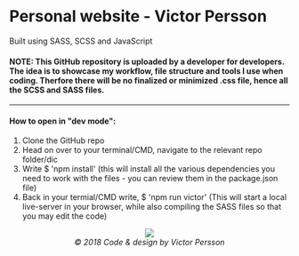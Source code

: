 # Personal website - Victor Persson
Built using SASS, SCSS and JavaScript
 #### NOTE: This GitHub repository is uploaded by a developer for developers. The idea is to showcase my workflow, file structure and tools I use when coding. Therfore there will be no finalized or minimized .css file, hence all the SCSS and SASS files. 
 ---
#### How to open in "dev mode":
<ol>
  <li>Clone the GitHub repo</li>
  <li>Head on over to your terminal/CMD, navigate to the relevant repo folder/dic</li>
  <li>Write $ 'npm install' (this will install all the various dependencies you need to work with the files - you can review them in the package.json file)</li>
  <li>Back in your termial/CMD write, $ 'npm run victor' (This will start a local live-server in your browser, while also compiling the SASS files so that you may edit the code)</li>
 </ol>

<p align="center">
  <img src="https://i.imgur.com/PpIRTzo.png"><br>
  <i>© 2018 Code & design by Victor Persson </i>
</p>
